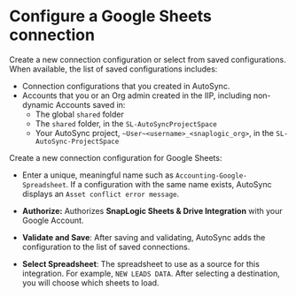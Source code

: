 # Configure a Google Sheets connection

Create a new connection configuration or select from saved configurations. When available, the list of saved configurations includes:

-   Connection configurations that you created in AutoSync.
-   Accounts that you or an Org admin created in the IIP, including non-dynamic Accounts saved in:
    -   The global `shared` folder
    -   The `shared` folder, in the `SL-AutoSyncProjectSpace`
    -   Your AutoSync project, `~User~<username>_<snaplogic_org>`, in the `SL-AutoSync-ProjectSpace`

Create a new connection configuration for Google Sheets:

-   Enter a unique, meaningful name such as `Accounting-Google-Spreadsheet`. If a configuration with the same name exists, AutoSync displays an `Asset conflict error message`.
-   **Authorize:** Authorizes **SnapLogic Sheets & Drive Integration** with your Google Account.
-   **Validate and Save**: After saving and validating, AutoSync adds the configuration to the list of saved connections.

-   **Select Spreadsheet**: The spreadsheet to use as a source for this integration. For example, `NEW LEADS DATA`. After selecting a destination, you will choose which sheets to load.

